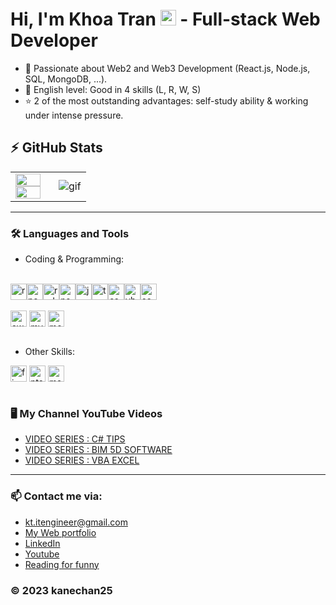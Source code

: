 # Hi, I'm Khoa Tran <img src="https://media.giphy.com/media/hvRJCLFzcasrR4ia7z/giphy.gif" width="25px"> - Full-stack Web Developer 


- 🔭 Passionate about Web2 and Web3 Development (React.js, Node.js, SQL, MongoDB, ...).
- 💪 English level: Good in 4 skills (L, R, W, S)
- ⭐ 2 of the most outstanding advantages: self-study ability & working under intense pressure.

## :zap: GitHub Stats

<table>
<tr>
  <td width="50%">
    <img width="95%" src="https://github-readme-stats.vercel.app/api?username=kanechan25&show_icons=true&hide=contribs,issues&hide_border=true" />
    <img width="95%" src="https://github-readme-stats.vercel.app/api/top-langs/?username=kanechan25&layout=compact&hide_border=true" />
  </td>
  <td width="50%"><img alt="gif" align="right" src="https://github.com/kanechan25/kanechan25/blob/main/img/interface/coding-freak.gif" /></td>
</tr>
<table>
  
---
  
### 🛠 Languages and Tools
- Coding & Programming:  
 <br /> 
 <div style="display: flex; flex-direction: row;" > 
  <img alt="react" width="26px" src="https://github.com/kanechan25/kanechan25/blob/main/img/techstack/react.png" />  <img alt="nextjs" width="26px" src="https://github.com/kanechan25/kanechan25/blob/main/img/techstack/nexttjs.png" /> <img alt="redux" width="26px" src="https://github.com/kanechan25/kanechan25/blob/main/img/techstack/redux.png" /> <img alt="nodejs" width="26px" src="https://github.com/kanechan25/kanechan25/blob/main/img/techstack/nodejs.png" />  <img alt="js" width="26px" src="https://github.com/kanechan25/kanechan25/blob/main/img/techstack/js.png" />  <img alt="ts" width="26px" src="https://github.com/kanechan25/kanechan25/blob/main/img/techstack/ts.png" />  <img alt="csharp" width="26px" src="https://github.com/kanechan25/kanechan25/blob/main/img/techstack/csharp.png" />  <img alt="vb" width="26px" src="https://github.com/kanechan25/kanechan25/blob/main/img/techstack/vb.png" />  <img alt="scss" width="26px" src="https://github.com/kanechan25/kanechan25/blob/main/img/techstack/scss.png" />  
 </div>

 <br /> 
  <div style="display: flex; flex-direction: row;" >
  <img alt="aws" width="26px" src="https://github.com/kanechan25/kanechan25/blob/main/img/techstack/aws.png" /> &nbsp; <img alt="mySQL" width="26px" src="https://github.com/kanechan25/kanechan25/blob/main/img/techstack/mysql.png" /> &nbsp; <img alt="mongdb" width="26px" src="https://github.com/kanechan25/kanechan25/blob/main/img/techstack/mongodb.png" /> &nbsp;
  </div>
   <br /> 

- Other Skills:
 <div style="display: flex; flex-direction: row;" >
  <img alt="figma" width="26px" src="https://github.com/kanechan25/kanechan25/blob/main/img/techstack/figma.png" />  &nbsp; <img alt="pts" width="26px" src="https://github.com/kanechan25/kanechan25/blob/main/img/techstack/ptsh.png" />  &nbsp; <img alt="ms" width="26px" src="https://github.com/kanechan25/kanechan25/blob/main/img/techstack/msoffice.png" />  &nbsp;
  
 </div>

 <br /> 

### 🖥 My Channel YouTube Videos

<!-- YOUTUBE:START -->
- [VIDEO SERIES : C# TIPS](https://www.youtube.com/watch?v=IXaVxcmtZks&t=90s&ab_channel=BIMProgress)
- [VIDEO SERIES : BIM 5D SOFTWARE](https://www.youtube.com/playlist?list=PLJPnxfYoe9IqRw9Rt-lozInuOH0PVOBKR)
- [VIDEO SERIES : VBA EXCEL](https://www.youtube.com/playlist?list=PLJPnxfYoe9IruY9Pfd7gx1d4PIVPR3hxq)
<!-- YOUTUBE:END -->

---

### 📫 Contact me via:
- kt.itengineer@gmail.com
- [My Web portfolio](https://khoatran25.vercel.app)
- [LinkedIn](https://www.linkedin.com/in/khoatran2425)
- [Youtube](https://www.youtube.com/c/CE2Dev)
- [Reading for funny](https://ngoatv.blogspot.com/)
### © 2023 kanechan25
